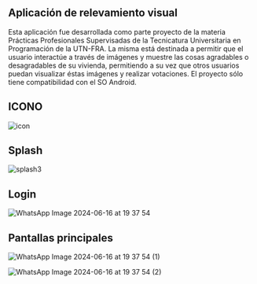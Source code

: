 ## Aplicación de relevamiento visual
Esta aplicación fue desarrollada como parte proyecto de la materia Prácticas Profesionales Supervisadas de la Tecnicatura Universitaria en Programación de la UTN-FRA.
La misma está destinada a permitir que el usuario interactúe a través de imágenes y muestre las cosas agradables o desagradables de su vivienda, permitiendo a su vez que otros usuarios
puedan visualizar éstas imágenes y realizar votaciones.
El proyecto sólo tiene compatibilidad con el SO Android.


## ICONO
![icon](https://github.com/renatonani/app_gestion_usuarios/assets/98593040/db8bb765-1ca9-47d9-8be0-d2ab05499534)


## Splash 
![splash3](https://github.com/renatonani/app_gestion_usuarios/assets/98593040/4d076a8a-0dd5-4030-83f1-7a55ec25fbca)

## Login
![WhatsApp Image 2024-06-16 at 19 37 54](https://github.com/renatonani/app_gestion_usuarios/assets/98593040/bea5f1e6-90f7-4e95-ad68-dc3eec43be1d)


## Pantallas principales 

![WhatsApp Image 2024-06-16 at 19 37 54 (1)](https://github.com/renatonani/app_gestion_usuarios/assets/98593040/ab7f5ad9-902e-4f85-8b35-47ed28c5f2bd)

![WhatsApp Image 2024-06-16 at 19 37 54 (2)](https://github.com/renatonani/app_gestion_usuarios/assets/98593040/01a7f13c-8d54-436d-9292-c97c19943971)
